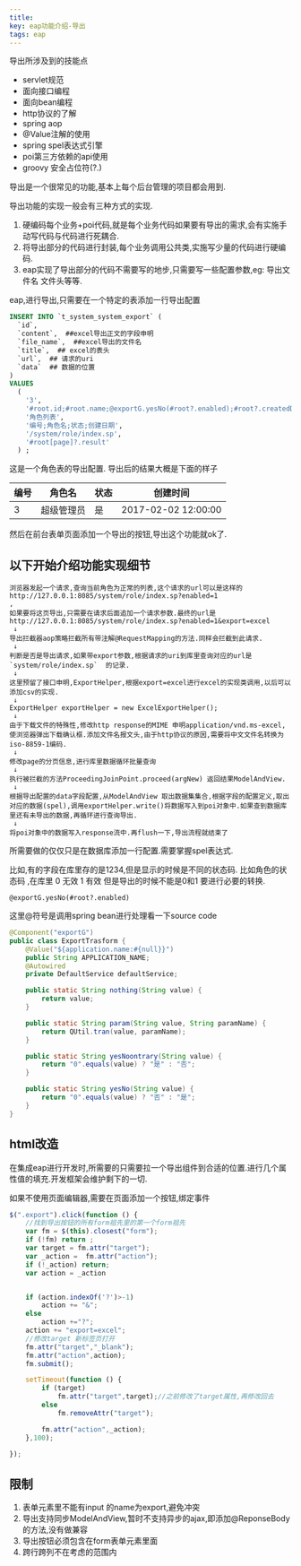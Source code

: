```yaml
---
title: 
key: eap功能介绍-导出
tags: eap
---
```


导出所涉及到的技能点

* servlet规范
* 面向接口编程
* 面向bean编程
* http协议的了解
* spring aop
* @Value注解的使用
* spring spel表达式引擎
* poi第三方依赖的api使用
* groovy 安全占位符(?.)

导出是一个很常见的功能,基本上每个后台管理的项目都会用到.

导出功能的实现一般会有三种方式的实现.

1. 硬编码每个业务+poi代码,就是每个业务代码如果要有导出的需求,会有实施手动写代码与代码进行死耦合.
2. 将导出部分的代码进行封装,每个业务调用公共类,实施写少量的代码进行硬编码.
3. eap实现了导出部分的代码不需要写的地步,只需要写一些配置参数,eg: 导出文件名 文件头等等.

eap,进行导出,只需要在一个特定的表添加一行导出配置

```sql
INSERT INTO `t_system_system_export` (
  `id`,
  `content`,  ##excel导出正文的字段申明
  `file_name`,  ##excel导出的文件名
  `title`,  ## excel的表头
  `url`,  ## 请求的uri
  `data`  ## 数据的位置
) 
VALUES
  (
    '3',
    '#root.id;#root.name;@exportG.yesNo(#root?.enabled);#root?.createdDate',
    '角色列表',
    '编号;角色名;状态;创建日期',
    '/system/role/index.sp',
    '#root[page]?.result'
  ) ;
```

这是一个角色表的导出配置. 导出后的结果大概是下面的样子

|编号|角色名|状态|创建时间|
|---|---|---|---|
|3| 超级管理员| 是| 2017-02-02 12:00:00|

然后在前台表单页面添加一个导出的按钮,导出这个功能就ok了.

## 以下开始介绍功能实现细节
```text
浏览器发起一个请求,查询当前角色为正常的列表,这个请求的url可以是这样的
http://127.0.0.1:8085/system/role/index.sp?enabled=1
,
如果要将这页导出,只需要在请求后面追加一个请求参数.最终的url是
http://127.0.0.1:8085/system/role/index.sp?enabled=1&export=excel
 ↓
导出拦截器aop策略拦截所有带注解@RequestMapping的方法.同样会拦截到此请求.
 ↓
判断是否是导出请求,如果带export参数,根据请求的uri到库里查询对应的url是`system/role/index.sp`  的记录.
 ↓
这里预留了接口申明,ExportHelper,根据export=excel进行excel的实现类调用,以后可以添加csv的实现.
 ↓
ExportHelper exportHelper = new ExcelExportHelper();
 ↓
由于下载文件的特殊性,修改http response的MIME 申明application/vnd.ms-excel,使浏览器弹出下载确认框.添加文件名报文头,由于http协议的原因,需要将中文文件名转换为iso-8859-1编码.
 ↓
修改page的分页信息,进行库里数据循环批量查询
 ↓
执行被拦截的方法ProceedingJoinPoint.proceed(argNew) 返回结果ModelAndView.
 ↓
根据导出配置的data字段配置,从ModelAndView 取出数据集集合,根据字段的配置定义,取出对应的数据(spel),调用exportHelper.write()将数据写入到poi对象中.如果查到数据库里还有未导出的数据,再循环进行查询导出.
 ↓
将poi对象中的数据写入response流中.再flush一下,导出流程就结束了
```

所需要做的仅仅只是在数据库添加一行配置.需要掌握spel表达式.

比如,有的字段在库里存的是1234,但是显示的时候是不同的状态码.
比如角色的状态码 ,在库里 0 无效 1 有效 但是导出的时候不能是0和1 要进行必要的转换.

`@exportG.yesNo(#root?.enabled)`

这里@符号是调用spring bean进行处理看一下source code

```java
@Component("exportG")
public class ExportTrasform {
    @Value("${application.name:#{null}}")
    public String APPLICATION_NAME;
    @Autowired
    private DefaultService defaultService;

    public static String nothing(String value) {
        return value;
    }

    public static String param(String value, String paramName) {
        return QUtil.tran(value, paramName);
    }

    public static String yesNoontrary(String value) {
        return "0".equals(value) ? "是" : "否";
    }

    public static String yesNo(String value) {
        return "0".equals(value) ? "否" : "是";
    }
}
```

## html改造

在集成eap进行开发时,所需要的只需要拉一个导出组件到合适的位置.进行几个属性值的填充.开发框架会维护剩下的一切.

如果不使用页面编辑器,需要在页面添加一个按钮,绑定事件

```javascript
$(".export").click(function () {
    //找到导出按钮的所有form祖先里的第一个form祖先
    var fm = $(this).closest("form");
    if (!fm) return ;
    var target = fm.attr("target");
    var _action =  fm.attr("action");
    if (!_action) return;
    var action = _action


    if (action.indexOf('?')>-1)
        action += "&";
    else
        action +="?";
    action += "export=excel";
    //修改target 新标签页打开
    fm.attr("target","_blank");
    fm.attr("action",action);
    fm.submit();

    setTimeout(function () {
        if (target)
            fm.attr("target",target);//之前修改了target属性,再修改回去
        else
            fm.removeAttr("target");

        fm.attr("action",_action);
    },100);

});

```

## 限制

1. 表单元素里不能有input 的name为export,避免冲突
2. 导出支持同步ModelAndView,暂时不支持异步的ajax,即添加@ReponseBody的方法,没有做兼容
3. 导出按钮必须包含在form表单元素里面
4. 跨行跨列不在考虑的范围内










